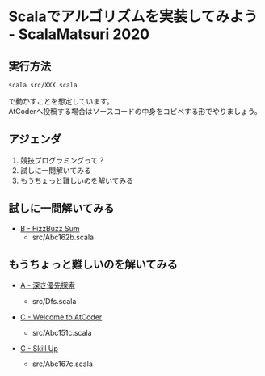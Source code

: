 # Scalaでアルゴリズムを実装してみよう - ScalaMatsuri 2020

## 実行方法
```
scala src/XXX.scala
```
で動かすことを想定しています。  
AtCoderへ投稿する場合はソースコードの中身をコピペする形でやりましょう。

## アジェンダ

1. 競技プログラミングって？
2. 試しに一問解いてみる
3. もうちょっと難しいのを解いてみる

## 試しに一問解いてみる

- [B - FizzBuzz Sum](https://atcoder.jp/contests/abc162/tasks/abc162_b)
  - src/Abc162b.scala

## もうちょっと難しいのを解いてみる

- [A - 深さ優先探索](https://atcoder.jp/contests/atc001/tasks/dfs_a)
  - src/Dfs.scala

- [C - Welcome to AtCoder](https://atcoder.jp/contests/abc151/tasks/abc151_c)
  - src/Abc151c.scala

- [C - Skill Up](https://atcoder.jp/contests/abc167/tasks/abc167_c)
  - src/Abc167c.scala
